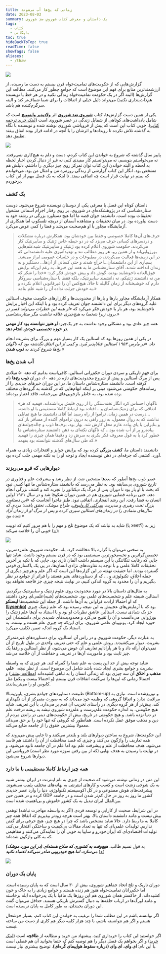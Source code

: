 ```yaml
---
title: زمانی که یخ‌ها آب می‌شوند
date: 2023-08-03
summary: یک داستان و معرفی کتاب شورویِ ضدِ شوروی
tags:
  - کتاب
  - بایگانی
toc: true
hideBackToTop: true
readTime: false
showTags: false
aliases:
  - /thaw
---
```

![](/media/Precz.jpg)

گزارش‌هایی که از حکومت‌های تمامیت‌خواه قرن بیستم به دست ما رسیده، از ارزشمندترین منابع برای فهم این موضوع است که جوامع چطور کار می‌کنند. مطالعه این گزارش‌ها (البته اگر در یک حکومت تمامیت‌خواه زندگی نکنید و در هر خط با نویسنده هم‌ذات‌پنداری نکنید) می‌تواند دلیل خیلی از اتفاقات را برای شما شفاف‌تر کند و البته سرگرم‌کننده هم باشد.

یکی از همین دست گزارش‌ها، کتاب [**شوروی ضد شوروی**](https://www.amazon.com/Anti-Soviet-Soviet-Union-English-Russian/dp/0151078408) اثر [**ولادیمیر واینوویچ**](https://en.wikipedia.org/wiki/Vladimir_Voinovich) است که شامل یادداشت‌های کوتاهی از شمایل زندگی در عصر شوروی است ([لینک خرید ترجمه کتاب](https://taaghche.com/book/106924/%D8%B4%D9%88%D8%B1%D9%88%DB%8C-%D8%B6%D8%AF-%D8%B4%D9%88%D8%B1%D9%88%DB%8C)). خوبی کتاب این است که پیش از فروپاشی شوروی نوشته شده و نویسنده با نگاه به گذشته تلاش نکرده تا رویدادها و اثرشان را با آنچه در ادامه قرار بوده اتفاق بیفتد تطبیق دهد.

![](/media/Vladimir_Vinovich.png)

پاییز سال گذشته که شروع به خواندن این کتاب کردم، دست و دلم به هیچ‌کاری نمی‌رفت. نه می‌خواستم بنویسم، نه می‌توانستم کار مفیدی کنم، نه غیر از دنبال کردن اخبار لحظه به لحظه و البته خواندن این کتاب توان تمرکز روی چیز دیگری را داشتم. دلیلش هم مشخص بود. انگار این کتاب گزارشی از زندگی روزمره من و امثال من بود. می‌خواندم که ببینم در نهایت قرار است چه اتفاقی بیفتد. تا اینکه به یک فصل مهم از این کتاب برخوردم.

### یک کشف

داستان کوتاه این فصل با معرفی یکی از دوستان نویسنده شروع می‌شود. دوست ستاره‌شناسی که در پژوهشکده‌ای در شوروی، بر روی رفتار اجرام آسمانی مشغول تحقیقات بوده است. دانشمند جوان قصه ما اما هیچ دستاورد بزرگی در رشته خود به دست نیاورده بود. در میان تحقیقات و مشاهده آسمان از دریچه تلسکوپ اما همکاری از آزمایشگاه مجاور با او هم‌صحبت می‌شد و فضا را کمی عوض می‌کرد.

>حرف‌های آن‌ها کاملا خصوصی و فقط بین خودشان بود. همکارش درباره مشکلات و دردسرهای کسانی حرف می‌زد که در دو حیطه خاص ژنتیک و سایبرنتیک کار می‌کردند. حکومت شوروی اعلام کرده بود ژنتیک و سایبرنتیک شبه‌علم‌هایی بورژوایی‌اند و از همین رو، هر روز مطالب تند و تهدیدآمیزی علیه دانشمندانی که در این زمینه‌ها فعالیت می‌کردند، در مطبوعات و در جلسات عمومی ابراز می‌شد. بسیاری از این دانشمندان…اخراج شدند و حتی کسانی از آن‌ها… دستگیر و به زندان انداخته شدند.
>آقای ستاره‌شناس ما به همه این خبرها، به رغم این‌که برایش فوق‌العاده ناخوشایند بودند، گوش داد و پیش خودش فکر کرد: «خدا را شکر که من نه دانشمند ژنتیکم، نه دانشمند سایبرنتیک، بلکه فقط با ستاره‌شناسی سروکار دارم که خوشبختانه از زمان گالیله تا حالا، هیچ‌کس آن را غیرقانونی اعلام نکرده و به خودش جرئت نداده آن را شبه علم بنامد.»

همکار آزمایشگاه مجاور بارها و بارها از محدودیت‌ها و کارزارهای حکومت مخوف استالین علیه گروه‌های دیگر برای این دانشمند جوان تعریف کرده بود و با اینکه این اخبار برایش ناخوشایند بود، هر بار با خودش فکر می‌کرد که _«از همه این خطرات می‌تواند قسر در برود، زیرا شخصا به هیچ‌چیزی علاقه نداشت مگر ستاره‌شناسی.»_

همه چیز عادی بود و مشکلی وجود نداشت به جز یک‌چیز: **او هنوز نتوانسته بود کار مهمی در حوزه تخصصی خودش انجام دهد.**

در یکی از همین روزها بود که استالین یک کار بسیار مهم و بزرگ برای بشریت انجام داد. _«در مارس ۱۹۵۳ استالین فناناپذیر مُرد. و کمی از این اتفاق نگذشته بود که ناگهان یخ‌ها شروع کردند به_ **_ذوب شدن._**_»_

### آب شدن یخ‌ها
برای فهم تاریکی و سردی دوران حکم‌رانی استالین، کافی‌است بدانیم که دهه ۵۰ میلادی پس از مرگ استالین و پیش از شروع محدودیت‌های تازه در دهه ۶۰، دوران **ذوب یخ‌ها** نام گرفته است. دانشمند ستاره‌شناس داستان ما، در این دوران خبرهای جدیدی را از رسانه‌های حکومتی می‌شنود مبنی بر اینکه اتهام‌هایی که در گذشته به گروه‌های مختلف زده شده بود، به خاطر بازجویی‌های بی‌رحمانه، فاقد اعتبار بوده‌اند.

> «ناگهان احساس کرد انگار تخته‌سنگی را از روی قلبش برداشته‌اند. فهمید که هر اتفاقی که برای ژنتیک‌شناسان و… افتاده بود ارتباط کاملا مستقیمی با او داشته.
> ...درست در همین زمان، تراموا از راه رسید اما آقای دانشمند ما هیچ تمایلی نداشت که به روال معمول، به زور راهی به درون تراموای آکنده از مسافر باز کند و بنابراین با پای پیاده عازم محل کارش شد. بهار بود، برف‌ها ذوب و چاله‌چوله‌های پیاده‌رو پر از آب شده بود… که ناگهان نکته‌ای به ذهن دانشمند ستاره‌شناس ما خطور کرد یا به قول معروف فکر بکری به سرش زد و دقیقا همان چیزی را فهمید که طی سال‌های گذشته نتوانسته بود بفهمد.»

دانشمند داستان ما، **کشف بزرگی** کرده بود که برایش جوایز و افتخارات زیادی به همراه آورد. کشفی که جرقه‌ای در ذهن نویسنده ایجاد و توجه او را به نکته مهمی جلب کرده بود.

### دیوارهایی که فرو می‌ریزند

عصر ذوب یخ‌ها آنطور که بعدها مشخص شد، از نظر رشد و پیشرفت علم و فناوری در تاریخ شوروی بی‌سابقه بود. به نظر می‌رسد که دانشمند ستاره‌شناس ما تنها کسی نبود که بخت با او یار بود تا دوران پس از مرگ یک دیکتاتور را تجربه کند و کشف بزرگی انجام دهد. حتی برنامه فضایی شوروی هم در همین دوران شکوفا شد و در سال ۱۹۶۱ اولین انسان به فضا رفت. این رشد انفجاری، اتفاقی نبود. طنز ماجرا آنجاست که _«این دستاورد بزرگ تحت رهبری و مدیریت [سرگئی کارولیوف](https://en.wikipedia.org/wiki/Sergei_Korolev)، طراح موشک، تحقق یافت؛ مردی که سال‌های متمادی را در زندان‌های استالین سپری کرده و پس از مرگ او از زندان آزاد شده بود.»_

شاید بد نباشد که یک موضوع تلخ و مهم را با هم مرور کنیم که توییت (یا xeet؟) زیر به خوبی آن را خلاصه می‌کند ([+](https://twitter.com/Orwellian2017k/status/1675944342895095825)):

![](/media/Johnthesavage-X.png)

به سختی می‌توان با گزاره بالا مخالفت کرد. بله، حکومت شوروی علم‌زده‌ترین، تخصص‌گراترین و نخبه‌محورترین سیستمی بود که در قرن بیستم وجود داشت. شاید تنها جایی که رقابت تنگاتنگی با این سیستم داشت آلمان نازی بود. جایی که با تکیه بر آخرین تحقیقات کاملا علمی و با توجه به تفاوت‌های نژادی انسان‌ها، در پی یک پاکسازی قومی گسترده بودند. اما حقیقت نهفته در این گزاره‌ها این است که اگر علم و هرچیز دیگری از جمله اخلاق، تکنولوژی و … که از دستاوردهای بشر هستند را فراتر از جوامع در نظر بگیریم و آن را محدود به گروه اندکی کنیم، در نهایت نتیجه چیزی جز فاجعه نخواهد بود.

به مثال‌های داستان بالا در مورد محدودیت روی علوم ژنتیک و سایبرنتیک برگردیم. استالین شیفته علم و شخصیت‌های علمی بود. شخصیت‌های (شبه)علمی‌ای وجود داشتند که او احتمالا ارادت فراوانی به آن‌ها داشت. از جمله این شخصیت‌ها **لیسنکو ([Lysenko](https://en.wikipedia.org/wiki/Trofim_Lysenko))** بود که با آزمایش‌های عجیبش به این نتیجه رسیده بود که علم ژنتیک چیزی جز یک شیادی نیست. استالین عاشق نظریات او بود و با استناد به آن‌ها علم ژنتیک را بورژوایی می‌دانست و آن را تقبیح می‌کرد و محدودیت‌های شدیدی برای دانشمندان این حوزه ایجاد کرد. یوتوپیای علمی شوروی، برای این‌که چه چیزی علم هست و نیست، به استناد یک گروه اندک، تعیین تکلیف می‌کرد.

به عبارت دیگر، حکومت شوروی و در راس آن استالین، برای دستاوردهای غیرمتمرکز بشریت، دیوار می‌کشیدند. روش علمی و علم که حتی تعریف واحدی در طول تاریخ از آن نمی‌توان ارائه داد و با هر پارادایم تعاریف آن عوض می‌شود، از نظر استالین و رفقا یک چیز ثابت بود و ماموریت آن‌ها در تعریف و حفاظت از آن خلاصه می‌شد.

شاید توجه بیش از حد این پست به علم شما را گمراه کند. هر چیزی که به واسطه بشریت و جوامع بشری ایجاد شده باشد شامل این موضوع است. از نظر نیچه، ‌ **علم، مذهب و اخلاق** آن سه چیزی بود که زندگی انسان را به تباهی کشیده‌اند ([مطالعه بیشتر](https://epitomebooks.ir/%d8%a7%d9%be%db%8c%d8%b2%d9%88%d8%af-%d8%b4%d8%b5%d8%aa-%d9%88-%db%8c%da%a9%d9%85-%d9%85%d8%b1%da%af-%d8%ae%d8%af%d8%a7-%d9%88-%d9%85%d8%b9%d9%86%d8%a7%db%8c-%d8%b2%d9%86%d8%af%da%af%db%8c/)) و احتمالا زمانی که این‌ها را می‌گفت اتفاقات قرن بیستم (و احتمالا بیست و یکم) مثل کابوس او را می‌ترساندند.

طبیعت دستاوردهای جوامع بشری، پایین‌به‌بالا (Bottom-up) و توزیع‌شده است. نیازی به مراقبت ندارد و اتفاقا گروهی که وظیفه خود می‌داند که به صورت متمرکز از آن نگهداری کند، بیش‌تر از هر گروه دیگری در راستای تخریب آن قدم بر می‌دارد. با این تعریف، شاید هیچ حکومتی، به اندازه حکومت علم‌پرست و علم‌زده شوروی تیشه به ریشه درخت علم در دنیا نزده باشد. و هیچ حکومتی در تاریخ، بیش از حکومت‌های دینی در راندن مردم از دین و مذهب موفق عمل نکرده است. همانطور که گروهی که تنها خود را بر حق می‌داند معمولا بیشترین حقوق را از جامعه ضایع می‌کند.

این حکومت‌ها، شروع به ساختن دیوارهای بلند و بلندتر می‌کنند و تا جایی پیش می‌روند که همه تعاریف را واژگون می‌کنند و چیزی که قصد محافظت از آن را داشتند هم فاسد می‌شود. هدف محافظت از علم و پیشرفت علم بود اما علم در آن جامعه نابود می‌شود. و در نهایت با رسیدن به هدف نهایی (که از بین رفتن سوژه مورد نظر است) فروپاشی این دیوارها شروع می‌شود.

### همه چیز ارتباط کاملا مستقیمی با ما دارد
این متن در زمانی نوشته می‌شود که صحبت از چیزی به نام اینترنت در ایران بیشتر شبیه به یک شوخی زشت است و کسب و کارهای اینترنتی به بهانه‌های مختلف پلمب می‌شوند. پیشرفت‌های هوش مصنوعی و در کل اکوسیستم تکنولوژی، دنیا را وارد عصر جدیدی کرده و در همین حین GDP کشور ما روز به روز در حال کم‌تر شدن است و در جامعه بین‌الملل ایران تبدیل به یک کشور خاموش و بی‌اهمیت شده‌ است.

در این شرایط، صحبت از کارایی و توسعه فردی (اگر به واسطه مهاجرت نباشد) توهمی بیش نیست و مانند دانشمند داستان بالا، بهتر است هرچه زودتر بپذیریم که اتفاقا همه چیز کاملا به ما ربط دارد. حالا شاید مشخص باشد که چرا در هیچ چیز، هیچ حرفی برای گفتن نداریم. تولیدات علمی‌ای که تنها به تعداد مقالات بی‌کیفیت و ساختگی افتخار می‌کند، تولیدات اقتصادی‌ای که ایران‌خودرو و سایپا به خوبی آن را نمایندگی می‌کنند و مفاهیمی که به کلی واژگون شده‌اند.

به قول نسیم طالب، **_هیچ‌وقت به کشوری که سلاح هسته‌ای (در این مورد موشک) می‌سازد، اما هیچ خودرویی صادر نمی‌کند اعتماد نکنید_** ([+](https://twitter.com/nntaleb/status/1507111348257361927))

![](/media/nntaleb-missile.png) 

### پایان یک دوران
دوران تاریک و تلخ اتحاد جماهیر شوروی، بیش از ۳۰ سال است که به پایان رسیده است. اما حکم‌رانان تمامیت‌خواه هنوز هم زنده هستند و جوامع زیادی را به خاک و خون کشیده‌اند. از خاکستر همان شوروی هم این روزها یک مافیا با یک پدرخوانده ابله برخاسته و مانند اورگ‌ها در ارباب حلقه‌ها به دنبال گسترش تاریکی هستند. حداقل می‌توان گفت این دوران یخبندان، به طور کامل به پایان نرسیده است.

اگر توانسته باشم در این مطلب شما را ترغیب به خواندن این کتاب کنم، بسیار خوشحال هستم و اگر هم نتوانسته باشم، با چند هزار کلمه دیگر هم کاری از دست من ساخته نیست.

اگر خواستید این کتاب را خریداری کنید، پیشنهاد من خرید و مطالعه از **طاقچه** است ([لینک خرید](https://taaghche.com/book/106924/%D8%B4%D9%88%D8%B1%D9%88%DB%8C-%D8%B6%D8%AF-%D8%B4%D9%88%D8%B1%D9%88%DB%8C)) و اگر بخواهم یک فصل دیگر را هم توصیه کنم که حتما بخوانید آن هم فصلی است با این نام: **ای وای، ای وای (درباره سقوط هواپیمای کُره‌ای)**. توضیح بیشتری نیاز نیست.